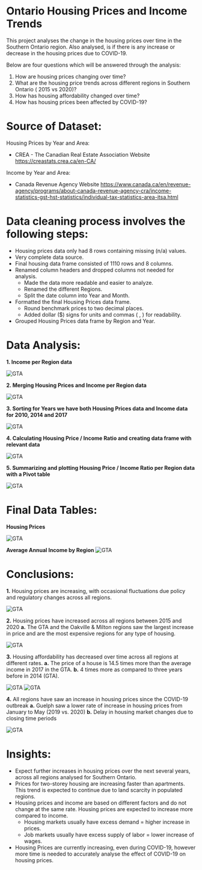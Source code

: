 # Ontario Housing Prices and Income Trends

This project analyses the change in the housing prices over time in the Southern Ontario region. Also analysed, is if there is any increase or decrease in the housing prices due to COVID-19.

Below are four questions which will be answered through the analysis:

1. How are housing prices changing over time? 
2. What are the housing price trends across different regions in Southern Ontario ( 2015 vs 2020)?
3. How has housing affordability changed over time?
4. How has housing prices been affected by COVID-19?


# Source of Dataset:

Housing Prices by Year and Area:
 * CREA - The Canadian Real Estate Association Website
   https://creastats.crea.ca/en-CA/

Income by Year and Area:
 * Canada Revenue Agency Website
   https://www.canada.ca/en/revenue-agency/programs/about-canada-revenue-agency-cra/income-statistics-gst-hst-statistics/individual-tax-statistics-area-itsa.html


# Data cleaning process involves the following steps:

* Housing prices data only had 8 rows containing missing (n/a) values.
* Very complete data source.
* Final housing data frame consisted of 1110 rows and 8 columns.
* Renamed column headers and dropped columns not needed for analysis.
  * Made the data more readable and easier to analyze.
  * Renamed the different Regions.
  * Split the date column into Year and Month.
* Formatted the final Housing Prices data frame.
  * Round benchmark prices to two decimal places.
  * Added dollar ($) signs for units and commas ( , ) for readability.
* Grouped Housing Prices data frame by Region and Year.


# Data Analysis:

**1. Income per Region data**

![GTA](Figures/analysis_1.png)

**2. Merging Housing Prices and Income per Region data**

![GTA](Figures/analysis_2.png)

**3. Sorting for Years we have both Housing Prices data and Income data for 2010, 2014 and  2017**

![GTA](Figures/analysis_3.png)

**4. Calculating Housing Price / Income Ratio and creating data frame with relevant data**

![GTA](Figures/analysis_4.png)

**5. Summarizing and plotting Housing Price / Income Ratio per Region data with a Pivot table**

![GTA](Figures/analysis_5.png)

# Final Data Tables:

**Housing Prices**

![GTA](Figures/Housing_Prices.png)

**Average Annual Income by Region**
![GTA](Figures/Income_by_Region.png)


# Conclusions:

**1.** Housing prices are increasing, with occasional fluctuations due policy and regulatory changes across all regions.

![GTA](Figures/Housing_Price_per_Region.png)

**2.** Housing prices have increased across all regions between 2015 and 2020
   **a.** The GTA and the Oakville & Milton regions saw the largest increase in price and are the most expensive regions for any type of housing.

![GTA](Figures/ADD_IMAGE_File_NAME.png)

**3.** Housing affordability has decreased over time across all regions at different rates.
   **a.** The price of a house is 14.5 times more than the average income in 2017 in the GTA.
   **b.** 4 times more as compared to three years before in 2014 (GTA).

![GTA](Figures/GTA_Housing_Price_Over_Time.png)
![GTA](Figures/Price_to_Income_Ratio.png)

**4.** All regions have saw an increase in housing prices since the COVID-19 outbreak
   **a.** Guelph saw a lower rate of increase in housing prices from January to May (2019 vs. 2020)
   **b.** Delay in housing market changes due to closing time periods

![GTA](Figures/ADD_IMAGE_File_NAME.png)


# Insights:

* Expect further increases in housing prices over  the next several years, across all regions analysed for Southern Ontario.
* Prices for two-storey housing are increasing faster than apartments. This trend is expected to continue due to land scarcity in populated regions.
* Housing prices and income are based on different factors and do not change at the same rate. Housing prices are expected to increase more compared to income.
  * Housing markets usually have excess demand = higher increase in prices.
  * Job markets usually have excess supply of labor = lower increase of wages.
* Housing Prices are currently increasing, even during COVID-19, however more time is needed to accurately analyse the effect of COVID-19 on housing prices.


